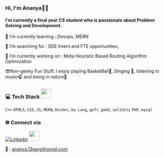 ### Hi, I'm Ananya👩‍💻

#### I'm currently a final year CS student who is passionate about Problem Solving and Development.

🌱 I’m currently learning : Devops, MERN

🤔 I’m searching for : SDE Intern and FTE opportunities, 

🔭 I’m currently working on : Meta Heuristic Based Routing Algorithm Optimization

😎Non-geeky Fun Stuff: I enjoy playing BasketBall🏀, Singing 🎤, listening to music🎧 and being in nature🌱

<!--**ananya-codes/ananya-codes** is a ✨ _special_ ✨ repository because its `README.md` (this file) appears on your GitHub profile.

Here are some ideas to get you started:

- 🔭 I’m currently working on ...
- 🌱 I’m currently learning ...
- 👯 I’m looking to collaborate on ...
- 🤔 I’m looking for help with ...
- 💬 Ask me about ...
- 📫 How to reach me: ...
- 😄 Pronouns: ...
- ⚡ Fun fact: ...
-->
### 💻 Tech Stack <img src = "https://media2.giphy.com/media/QssGEmpkyEOhBCb7e1/giphy.gif?cid=ecf05e47a0n3gi1bfqntqmob8g9aid1oyj2wr3ds3mg700bl&rid=giphy.gif" width = 32px> 
`C++` `HTML5`, `CSS`, `JS`, `MERN`, `Docker`, `Go Lang`, `gofr`, `gem5`, `solidity` `PHP`, `mysql`

### 🌐 Connect via
[![Linkedin](https://img.shields.io/badge/LinkedIn-0077B5?style=for-the-badge&logo=linkedin&logoColor=white)](https://www.linkedin.com/in/ananya-garg-78a9691bb/)
  [<img src = "https://github.com/ananya-codes/ananya-codes/assets/77432683/efe1d3cb-72c0-4dff-ad6e-ac862a78b98e)" width = 32px>](https://open.spotify.com/user/lf9n9ybwqudqtjdomaa2t66lx)

📧 : ananya.13garg@gmail.com






